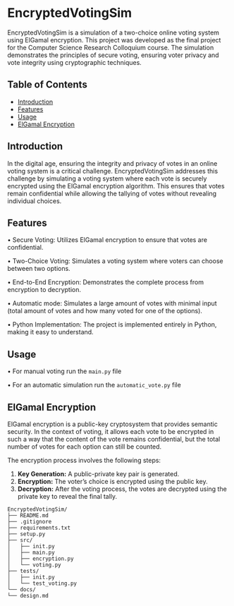 # EncryptedVotingSim

EncryptedVotingSim is a simulation of a two-choice online voting system using ElGamal encryption. This project was developed as the final project for the Computer Science Research Colloquium course. The simulation demonstrates the principles of secure voting, ensuring voter privacy and vote integrity using cryptographic techniques.


## Table of Contents
- [Introduction](#introduction)
- [Features](#features)
- [Usage](#usage)
- [ElGamal Encryption](#elgamal-encryption)


## Introduction

In the digital age, ensuring the integrity and privacy of votes in an online voting system is a critical challenge. EncryptedVotingSim addresses this challenge by simulating a voting system where each vote is securely encrypted using the ElGamal encryption algorithm. This ensures that votes remain confidential while allowing the tallying of votes without revealing individual choices.


## Features

•	Secure Voting: Utilizes ElGamal encryption to ensure that votes are confidential.

•	Two-Choice Voting: Simulates a voting system where voters can choose between two options.

•	End-to-End Encryption: Demonstrates the complete process from encryption to decryption.

•	Automatic mode: Simulates a large amount of votes with minimal input (total amount of votes and how many voted for one of the options).

•	Python Implementation: The project is implemented entirely in Python, making it easy to understand.


## Usage

•	For manual voting run the `main.py` file

•	For an automatic simulation run the `automatic_vote.py` file


## ElGamal Encryption

ElGamal encryption is a public-key cryptosystem that provides semantic security. In the context of voting, it allows each vote to be encrypted in such a way that the content of the vote remains confidential, but the total number of votes for each option can still be counted.

The encryption process involves the following steps:


1.	**Key Generation:** A public-private key pair is generated.
2.	**Encryption:** The voter’s choice is encrypted using the public key.
3.	**Decryption:** After the voting process, the votes are decrypted using the private key to reveal the final tally.

```
EncryptedVotingSim/
├── README.md
├── .gitignore
├── requirements.txt
├── setup.py
├── src/
│   ├── init.py
│   ├── main.py
│   ├── encryption.py
│   └── voting.py
├── tests/
│   ├── init.py
│   └── test_voting.py
└── docs/
└── design.md
```
